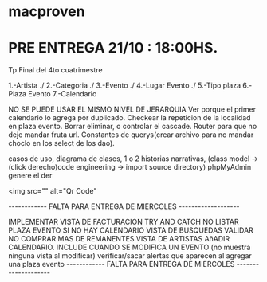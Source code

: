 # macproven
# PRE ENTREGA 21/10 : 18:00HS.
Tp Final del 4to cuatrimestre

1.-Artista ./
2.-Categoria ./
3.-Evento ./
4.-Lugar Evento ./
5.-Tipo plaza
6.-Plaza Evento
7.-Calendario

NO SE PUEDE USAR EL MISMO NIVEL DE JERARQUIA
Ver porque el primer calendario lo agrega por duplicado.
Checkear la repeticion de la localidad en plaza evento.
Borrar eliminar, o controlar el cascade.
Router para que no deje mandar fruta url.
Constantes de querys(crear archivo para no mandar choclo en los select de los dao).

casos de uso, diagrama de clases, 1 o 2 historias narrativas, (class model -> (click derecho)code engineering -> import source directory)
phpMyAdmin genere el der


<?php
    include("lib/qrcode/qrlib.php");  // include, hay q pegarle a la carpeta...
    $tempDir ="lib/tmp/"; // variable con una carpeta temporal donde aloja los qrs creados

    $filename=  rand(01,99).".png"; 
$qrContent= "MACCHI SE LA RE COME";
QRcode::png($qrContent, $tempDir.$filename, QR_ECLEVEL_L, 9);  //esta linea crea y almacena el qr
?>
<img src="<?php echo FRONT_ROOT.$tempDir.$filename?>" alt="Qr Code" 



------------ FALTA PARA ENTREGA DE MIERCOLES -------------------

IMPLEMENTAR VISTA DE FACTURACION
TRY AND CATCH
NO LISTAR PLAZA EVENTO SI NO HAY CALENDARIO
VISTA DE BUSQUEDAS
VALIDAR NO COMPRAR MAS DE REMANENTES
VISTA DE ARTISTAS AñADIR CALENDARIO.
INCLUDE CUANDO SE MODIFICA UN EVENTO (no muestra ninguna vista al modificar)
verificar/sacar alertas que aparecen al agregar una plaza evento 
------------ FALTA PARA ENTREGA DE MIERCOLES --------------------



